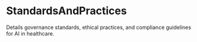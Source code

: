 # StandardsAndPractices
Details governance standards, ethical practices, and compliance guidelines for AI in healthcare.
